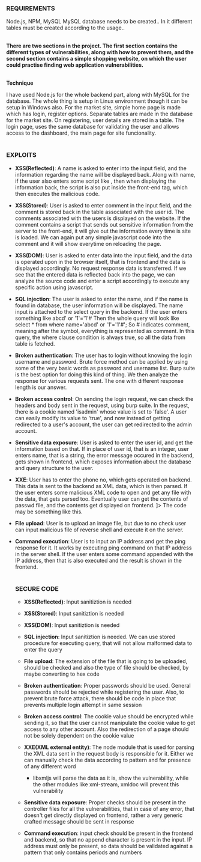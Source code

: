 ### REQUIREMENTS

Node.js, NPM, MySQL
MySQL database needs to be created..
In it different tables must be created according to the usage..  <br/><br/>


**There are two sections in the project. The first section contains the different types of vulnerabilities, along with how to prevent them, and the second section contains a simple shopping website, on which the user could practise finding web application vulnerabilities.**  <br/><br/>



**Technique**

I have used Node.js for the whole backend part, along with MySQL for the database. The whole thing is setup in Linux environment though it can be setup in Windows also. 
For the market site, simple home page is made which has login, register options. Separate tables are made in the database for the market site. On registering, user details are stored in a table.
The login page, uses the same database for validating the user and allows access to the dashboard, the main page for site funcionality.<br/><br/>



### EXPLOITS

* __XSS(Reflected)__: A name is asked to enter into the input field, and the information regarding the name will be displayed back. Along with name, if the user also enters some script like <script>alert(10)</script>, then when displaying the information back, the script is also put inside the front-end tag, which then executes the malicious code.

* __XSS(Stored)__: User is asked to enter comment in the input field, and the comment is stored back in the table associated with the user id. The comments associated with the users is displayed on the website. If the comment contains a script that sends out sensitive information from the server to the front-end, it will give out the information every time is site is loaded. We can again put any simple javascript code into the comment and it will show everytime on reloading the page.


* __XSS(DOM)__: User is asked to enter data into the input field, and the data is operated upon in the browser itself, that is frontend and the data is displayed accordingly. No request response data is transferred. If we see that the entered data is reflected back into the page, we can analyze the source code and enter a script accordingly to execute any specific action using javascript.

* __SQL injection__: The user is asked to enter the name, and if the name is found in database, the user information will be displayed. The name input is attached to the select query in the backend. If the user enters something like 
			abcd' or '1'='1'# 
		Then the whole query will look like 
			select * from <table name> where name='abcd' or '1'='1'#';
	So # indicates comment, meaning after the symbol, everything is represented as comment. In this query, the where clause condition is always true, so all the data from table is fetched.

* __Broken authentication__: The user has to login without knowing the login username and password. Brute force method can be applied by using some of the very basic words as password and username list. Burp suite is the best option for doing this kind of thing. We then analyze the response for various requests sent. The one with different response length is our answer.

* __Broken access control__: On sending the login request, we can check the headers and body sent in the request, using burp suite. In the request, there is a cookie named 'isadmin' whose value is set to 'false'. A user can easily modify its value to 'true', and now instead of getting redirected to a user's account, the user can get redirected to the admin account.


* __Sensitive data exposure__: User is asked to enter the user id, and get the information based 	on that. If in place of user id, that is an integer, user enters name, that is a string, the error message occured in the backend, gets shown in frontend, which exposes information about the database and query structure to the user.

* __XXE__: User has to enter the phone no, which gets operated on backend. This data is sent to the backend as XML data, which is then parsed. If the user enters some malicious XML code to open and get any file with the data, that gets parsed too. Eventually user can get the contents of passwd file, and the contents get displayed on frontend.
		<!DOCTYPE test [ <!ENTITY xxe SYSTEM "file:///etc/passwd"> ]> 
		The code may be something like this.
* __File upload__: User is to upload an image file, but due to no check user can input malicious file of reverse shell and execute it on the server.

* __Command execution__: User is to input an IP address and get the ping response for it. It works by executing ping command on that IP address in the server shell. If the user enters some command appended with the IP address, then that is also executed and the result is shown in the frontend.<br/><br/>




### SECURE CODE

* __XSS(Reflected)__: Input sanitiztion is needed

* __XSS(Stored)__: Input sanitiztion is needed

* __XSS(DOM)__: Input sanitiztion is needed

* __SQL injection__: Input sanitiztion is needed. We can use stored procedure for executing query, that will not allow malformed data to enter the query


* __File upload__: The extension of the file that is going to be uploaded, should be checked and also the type of file should be checked, by maybe converting to hex code

* __Broken authentication__: Proper passwords should be used. General passwords should be rejected while registering the user. Also, to prevent brute force attack, there should be code in place that prevents multiple login attempt in same session

* __Broken access control__: The cookie value should be encrypted while sending it, so that the user cannot manipulate the cookie value to get access to any other account. Also the redirection of a page should not be solely dependent on the cookie value

* __XXE(XML external entity)__: The node module that is used for parsing the XML data sent in the request body is responsible for it. Either we can manually check the data according to pattern and for presence of any different word
	* libxmljs will parse the data as it is, show the vulnerability, while the other modules like xml-stream, xmldoc will prevent this vulnerability

* __Sensitive data exposure__: Proper checks should be present in the controller files for all the vulnerabilities, that in case of any error, that doesn't get directly displayed on frontend, rather a very generic crafted message should be sent in response

* __Command execution__: input check should be present in the frontend and backend, so that no append character is present in the input. IP address must only be present, so data should be validated against a pattern that only contains periods and numbers

